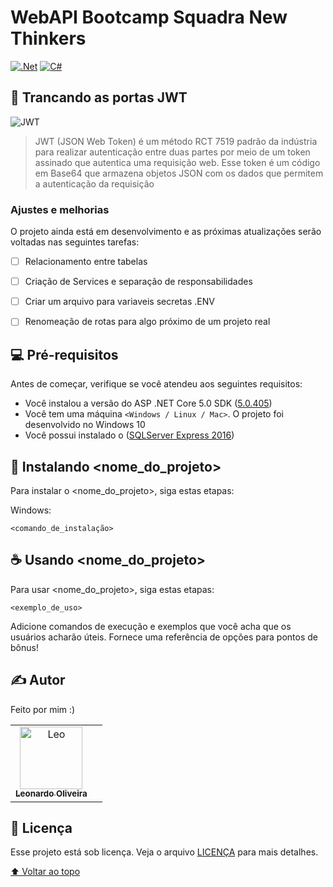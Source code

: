 # WebAPI Bootcamp Squadra New Thinkers
[![.Net](https://img.shields.io/badge/.NET-5C2D91?style=for-the-badge&logo=.net&logoColor=white)](https://docs.microsoft.com/en-us/aspnet/core/?view=aspnetcore-5.0) 
[![C#](https://img.shields.io/badge/c%23-%23239120.svg?style=for-the-badge&logo=c-sharp&logoColor=white)](https://docs.microsoft.com/en-us/dotnet/csharp/)

## 🚪 Trancando as portas JWT

<!---Esses são exemplos. Veja https://shields.io para outras pessoas ou para personalizar este conjunto de escudos. Você pode querer incluir dependências, status do projeto e informações de licença aqui--->



<img src="https://images.ctfassets.net/23aumh6u8s0i/4Q6uHmPKZjR2XVuIehcO9J/4537716dd5f5d355c8a64c16726f15c0/jwt" alt="JWT">

> JWT (JSON Web Token) é um método RCT 7519 padrão da indústria para realizar autenticação entre duas partes por meio de um token assinado que autentica uma requisição web. Esse token é um código em Base64 que armazena objetos JSON com os dados que permitem a autenticação da requisição

### Ajustes e melhorias

O projeto ainda está em desenvolvimento e as próximas atualizações serão voltadas nas seguintes tarefas:

- [ ] Relacionamento entre tabelas
- [ ] Criação de Services e separação de responsabilidades
- [ ] Criar um arquivo para variaveis secretas .ENV
- [ ] Renomeação de rotas para algo próximo de um projeto real


## 💻 Pré-requisitos

Antes de começar, verifique se você atendeu aos seguintes requisitos:
* Você instalou a versão do ASP .NET Core 5.0 SDK ([5.0.405](https://dotnet.microsoft.com/en-us/download/dotnet/5.0))
* Você tem uma máquina `<Windows / Linux / Mac>`. O projeto foi desenvolvido no Windows 10
* Você possui instalado o ([SQLServer Express 2016](https://docs.microsoft.com/en-us/sql/database-engine/configure-windows/sql-server-express-localdb?view=sql-server-ver15))

## 🚀 Instalando <nome_do_projeto>

Para instalar o <nome_do_projeto>, siga estas etapas:

Windows:
```
<comando_de_instalação>
```

## ☕ Usando <nome_do_projeto>

Para usar <nome_do_projeto>, siga estas etapas:

```
<exemplo_de_uso>
```

Adicione comandos de execução e exemplos que você acha que os usuários acharão úteis. Fornece uma referência de opções para pontos de bônus!

## ✍️ Autor

Feito por mim :)

<table>
    <td align="center">
      <a href="#">
        <img src="https://avatars.githubusercontent.com/u/38565099?v=4" width="100px;" alt="Leo"/><br>
        <sub>
          <b>Leonardo Oliveira</b>
        </sub>
      </a>
    <td align="center">
</table>

## 📝 Licença

Esse projeto está sob licença. Veja o arquivo [LICENÇA](LICENSE.md) para mais detalhes.

[⬆ Voltar ao topo](#nome-do-projeto)<br>
